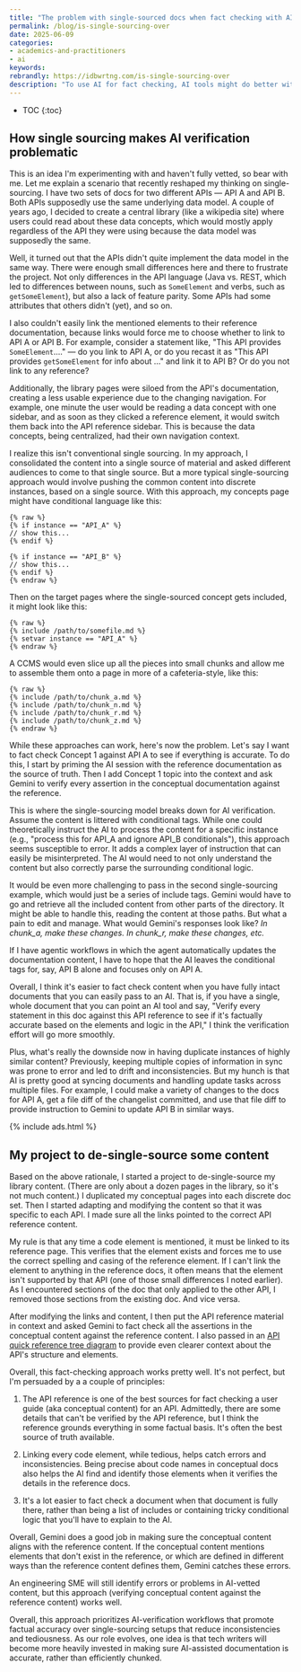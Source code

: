 ```yaml
---
title: "The problem with single-sourced docs when fact checking with AI"
permalink: /blog/is-single-sourcing-over
date: 2025-06-09
categories:
- academics-and-practitioners
- ai
keywords: 
rebrandly: https://idbwrtng.com/is-single-sourcing-over
description: "To use AI for fact checking, AI tools might do better with a complete, self-contained set of documentation to check against a reference. Single-sourcing, with its conditional and fragmented content, complicates this model."
---
```


* TOC
{:toc}

## How single sourcing makes AI verification problematic

This is an idea I'm experimenting with and haven't fully vetted, so bear with me. Let me explain a scenario that recently reshaped my thinking on single-sourcing. I have two sets of docs for two different APIs &mdash; API A and API B. Both APIs supposedly use the same underlying data model. A couple of years ago, I decided to create a central library (like a wikipedia site) where users could read about these data concepts, which would mostly apply regardless of the API they were using because the data model was supposedly the same.

Well, it turned out that the APIs didn't quite implement the data model in the same way. There were enough small differences here and there to frustrate the project. Not only differences in the API language (Java vs. REST, which led to differences between nouns, such as `SomeElement` and verbs, such as `getSomeElement`), but also a lack of feature parity. Some APIs had some attributes that others didn't (yet), and so on.

I also couldn't easily link the mentioned elements to their reference documentation, because links would force me to choose whether to link to API A or API B. For example, consider a statement like, "This API provides `SomeElement`...." &mdash; do you link to API A, or do you recast it as "This API provides `getSomeElement` for info about ..." and link it to API B? Or do you not link to any reference?

Additionally, the library pages were siloed from the API's documentation, creating a less usable experience due to the changing navigation. For example, one minute the user would be reading a data concept with one sidebar, and as soon as they clicked a reference element, it would switch them back into the API reference sidebar. This is because the data concepts, being centralized, had their own navigation context.

I realize this isn't conventional single sourcing. In my approach, I consolidated the content into a single source of material and asked different audiences to come to that single source. But a more typical single-sourcing approach would involve pushing the common content into discrete instances, based on a single source. With this approach, my concepts page might have conditional language like this:

```
{% raw %}
{% if instance == "API_A" %}
// show this...
{% endif %}

{% if instance == "API_B" %}
// show this...
{% endif %}
{% endraw %}
```

Then on the target pages where the single-sourced concept gets included, it might look like this: 

```jinja
{% raw %}
{% include /path/to/somefile.md %}
{% setvar instance == "API_A" %}
{% endraw %}
```

A CCMS would even slice up all the pieces into small chunks and allow me to assemble them onto a page in more of a cafeteria-style, like this:

```jinja
{% raw %}
{% include /path/to/chunk_a.md %}
{% include /path/to/chunk_n.md %}
{% include /path/to/chunk_r.md %}
{% include /path/to/chunk_z.md %}
{% endraw %}
```

While these approaches can work, here's now the problem. Let's say I want to fact check Concept 1 against API A to see if everything is accurate. To do this, I start by priming the AI session with the reference documentation as the source of truth. Then I add Concept 1 topic into the context and ask Gemini to verify every assertion in the conceptual documentation against the reference.

This is where the single-sourcing model breaks down for AI verification. Assume the content is littered with conditional tags. While one could theoretically instruct the AI to process the content for a specific instance (e.g., "process this for API_A and ignore API_B conditionals"), this approach seems susceptible to error. It adds a complex layer of instruction that can easily be misinterpreted. The AI would need to not only understand the content but also correctly parse the surrounding conditional logic. 

It would be even more challenging to pass in the second single-sourcing example, which would just be a series of include tags. Gemini would have to go and retrieve all the included content from other parts of the directory. It might be able to handle this, reading the content at those paths. But what a pain to edit and manage. What would Gemini's responses look like? *In chunk_a, make these changes. In chunk_r, make these changes, etc.*

If I have agentic workflows in which the agent automatically updates the documentation content, I have to hope that the AI leaves the conditional tags for, say, API B alone and focuses only on API A.

Overall, I think it's easier to fact check content when you have fully intact documents that you can easily pass to an AI. That is, if you have a single, whole document that you can point an AI tool and say, "Verify every statement in this doc against this API reference to see if it's factually accurate based on the elements and logic in the API," I think the verification effort will go more smoothly. 

Plus, what's really the downside now in having duplicate instances of highly similar content? Previously, keeping multiple copies of information in sync was prone to error and led to drift and inconsistencies. But my hunch is that AI is pretty good at syncing documents and handling update tasks across multiple files. For example, I could make a variety of changes to the docs for API A, get a file diff of the changelist committed, and use that file diff to provide instruction to Gemini to update API B in similar ways.

{% include ads.html %}

## My project to de-single-source some content

Based on the above rationale, I started a project to de-single-source my library content. (There are only about a dozen pages in the library, so it's not much content.) I duplicated my conceptual pages into each discrete doc set. Then I started adapting and modifying the content so that it was specific to each API. I made sure all the links pointed to the correct API reference content. 

My rule is that any time a code element is mentioned, it must be linked to its reference page. This verifies that the element exists and forces me to use the correct spelling and casing of the reference element. If I can't link the element to anything in the reference docs, it often means that the element isn't supported by that API (one of those small differences I noted earlier). As I encountered sections of the doc that only applied to the other API, I removed those sections from the existing doc. And vice versa.

After modifying the links and content, I then put the API reference material in context and asked Gemini to fact check all the assertions in the conceptual content against the reference content. I also passed in an [API quick reference tree diagram](/ai/prompt-eng-api-qrgs.html) to provide even clearer context about the API's structure and elements. 

Overall, this fact-checking approach works pretty well. It's not perfect, but I'm persuaded by a a couple of principles: 

1. The API reference is one of the best sources for fact checking a user guide (aka conceptual content) for an API. Admittedly, there are some details that can't be verified by the API reference, but I think the reference grounds everything in some factual basis. It's often the best source of truth available.

2. Linking every code element, while tedious, helps catch errors and inconsistencies. Being precise about code names in conceptual docs also helps the AI find and identify those elements when it verifies the details in the reference docs.

3. It's a lot easier to fact check a document when that document is fully there, rather than being a list of includes or containing tricky conditional logic that you'll have to explain to the AI.

Overall, Gemini does a good job in making sure the conceptual content aligns with the reference content. If the conceptual content mentions elements that don't exist in the reference, or which are defined in different ways than the reference content defines them, Gemini catches these errors. 

An engineering SME will still identify errors or problems in AI-vetted content, but this approach (verifying conceptual content against the reference content) works well. 

Overall, this approach prioritizes AI-verification workflows that promote factual accuracy over single-sourcing setups that reduce inconsistencies and tediousness. As our role evolves, one idea is that tech writers will become more heavily invested in making sure AI-assisted documentation is accurate, rather than efficiently chunked.

